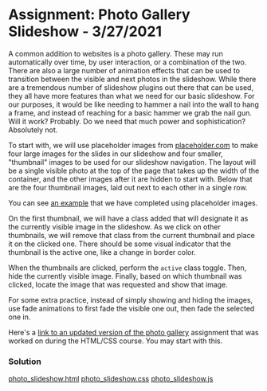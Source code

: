 
# Assignment: Photo Gallery Slideshow - 3/27/2021

A common addition to websites is a photo gallery. These may run automatically over time, by user interaction, or a combination of the two. There are also a large number of animation effects that can be used to transition between the visible and next photos in the slideshow. While there are a tremendous number of slideshow plugins out there that can be used, they all have more features than what we need for our basic slideshow. For our purposes, it would be like needing to hammer a nail into the wall to hang a frame, and instead of reaching for a basic hammer we grab the nail gun. Will it work? Probably. Do we need that much power and sophistication? Absolutely not.

To start with, we will use placeholder images from [placeholder.com](https://placeholder.com/) to make four large images for the slides in our slideshow and four smaller, "thumbnail" images to be used for our slideshow navigation. The layout will be a single visible photo at the top of the page that takes up the width of the container, and the other images after it are hidden to start with. Below that are the four thumbnail images, laid out next to each other in a single row.

You can see [an example](https://d3jtzah944tvom.cloudfront.net/lesson_5/photo_gallery_slideshow/index.html) that we have completed using placeholder images.

On the first thumbnail, we will have a class added that will designate it as the currently visible image in the slideshow. As we click on other thumbnails, we will remove that class from the current thumbnail and place it on the clicked one. There should be some visual indicator that the thumbnail is the active one, like a change in border color.

When the thumbnails are clicked, perform the `active` class toggle. Then, hide the currently visible image. Finally, based on which thumbnail was clicked, locate the image that was requested and show that image.

For some extra practice, instead of simply showing and hiding the images, use fade animations to first fade the visible one out, then fade the selected one in.

Here's a [link to an updated version of the photo gallery](https://d3jtzah944tvom.cloudfront.net/photo_gallery_with_fluid_layout/photo_gallery.zip) assignment that was worked on during the HTML/CSS course. You may start with this.

### Solution

[photo_slideshow.html](photo_gallery.html)
[photo_slideshow.css](photo_gallery.css)
[photo_slideshow.js](photo_gallery.js)
